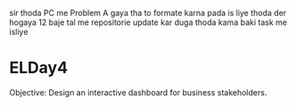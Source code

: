 sir thoda PC me Problem A gaya tha to formate karna pada is liye thoda der hogaya 
12 baje tal me repositorie update kar duga thoda kama baki task me isliye 


# ELDay4
Objective: Design an interactive dashboard for business stakeholders.
